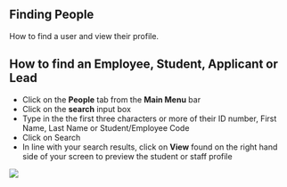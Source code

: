 ## **Finding People**

How to find a user and view their profile. 


## **How to find an Employee, Student, Applicant or Lead**

-   Click on the **People** tab from the **Main Menu** bar
-   Click on the **search** input box
-   Type in the the first three characters or more of their ID number, First Name, Last Name or Student/Employee Code
-   Click on Search
-   In line with your search results, click on **View** found on the right hand side of your screen to preview the student or staff profile

[![](https://downloads.intercomcdn.com/i/o/103831629/b0c3cb90868fb77e1fee2af5/image.png)](https://downloads.intercomcdn.com/i/o/103831629/b0c3cb90868fb77e1fee2af5/image.png)
<!--stackedit_data:
eyJoaXN0b3J5IjpbLTIwNTk5MDY4MDEsLTYzNzQxNzQwXX0=
-->
